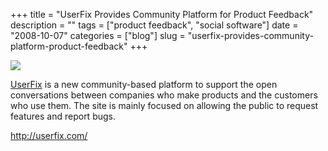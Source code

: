 +++
title = "UserFix Provides Community Platform for Product Feedback"
description = ""
tags = ["product feedback", "social software"]
date = "2008-10-07"
categories = ["blog"]
slug = "userfix-provides-community-platform-product-feedback"
+++



  <div class="notebook-screenshot"><a href="http://userfix.com/"><img src="http://media.konigi.com/bluga/wt48eb4fcb4de96.jpg"/></a></div><p><a href="http://userfix.com/">UserFix</a> is a new community-based platform to support the open conversations between companies who make products and the customers who use them. The site is mainly focused on allowing the public to request features and report bugs.</p>
    
  <a href="http://userfix.com/">http://userfix.com/</a>
